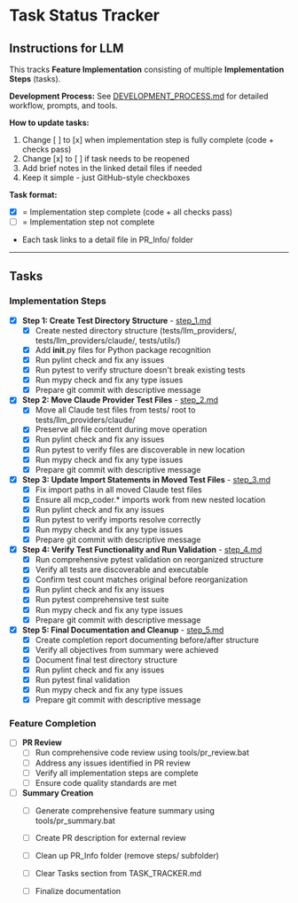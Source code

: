 # Task Status Tracker

## Instructions for LLM

This tracks **Feature Implementation** consisting of multiple **Implementation Steps** (tasks).

**Development Process:** See [DEVELOPMENT_PROCESS.md](./DEVELOPMENT_PROCESS.md) for detailed workflow, prompts, and tools.

**How to update tasks:**
1. Change [ ] to [x] when implementation step is fully complete (code + checks pass)
2. Change [x] to [ ] if task needs to be reopened
3. Add brief notes in the linked detail files if needed
4. Keep it simple - just GitHub-style checkboxes

**Task format:**
- [x] = Implementation step complete (code + all checks pass)
- [ ] = Implementation step not complete
- Each task links to a detail file in PR_Info/ folder

---

## Tasks

### Implementation Steps

- [x] **Step 1: Create Test Directory Structure** - [step_1.md](./steps/step_1.md)
  - [x] Create nested directory structure (tests/llm_providers/, tests/llm_providers/claude/, tests/utils/)
  - [x] Add __init__.py files for Python package recognition
  - [x] Run pylint check and fix any issues
  - [x] Run pytest to verify structure doesn't break existing tests
  - [x] Run mypy check and fix any type issues
  - [x] Prepare git commit with descriptive message

- [x] **Step 2: Move Claude Provider Test Files** - [step_2.md](./steps/step_2.md)
  - [x] Move all Claude test files from tests/ root to tests/llm_providers/claude/
  - [x] Preserve all file content during move operation
  - [x] Run pylint check and fix any issues
  - [x] Run pytest to verify files are discoverable in new location
  - [x] Run mypy check and fix any type issues
  - [x] Prepare git commit with descriptive message

- [x] **Step 3: Update Import Statements in Moved Test Files** - [step_3.md](./steps/step_3.md)
  - [x] Fix import paths in all moved Claude test files
  - [x] Ensure all mcp_coder.* imports work from new nested location
  - [x] Run pylint check and fix any issues
  - [x] Run pytest to verify imports resolve correctly
  - [x] Run mypy check and fix any type issues
  - [x] Prepare git commit with descriptive message

- [x] **Step 4: Verify Test Functionality and Run Validation** - [step_4.md](./steps/step_4.md)
  - [x] Run comprehensive pytest validation on reorganized structure
  - [x] Verify all tests are discoverable and executable
  - [x] Confirm test count matches original before reorganization
  - [x] Run pylint check and fix any issues
  - [x] Run pytest comprehensive test suite
  - [x] Run mypy check and fix any type issues
  - [x] Prepare git commit with descriptive message

- [x] **Step 5: Final Documentation and Cleanup** - [step_5.md](./steps/step_5.md)
  - [x] Create completion report documenting before/after structure
  - [x] Verify all objectives from summary were achieved
  - [x] Document final test directory structure
  - [x] Run pylint check and fix any issues
  - [x] Run pytest final validation
  - [x] Run mypy check and fix any type issues
  - [x] Prepare git commit with descriptive message

### Feature Completion

- [ ] **PR Review**
  - [ ] Run comprehensive code review using tools/pr_review.bat
  - [ ] Address any issues identified in PR review
  - [ ] Verify all implementation steps are complete
  - [ ] Ensure code quality standards are met

- [ ] **Summary Creation**
  - [ ] Generate comprehensive feature summary using tools/pr_summary.bat
  - [ ] Create PR description for external review
  - [ ] Clean up PR_Info folder (remove steps/ subfolder)
  - [ ] Clear Tasks section from TASK_TRACKER.md
  - [ ] Finalize documentation


